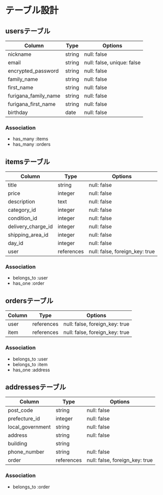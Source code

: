 # テーブル設計

## usersテーブル


| Column               | Type   | Options                   |
| -------------------- | ------ | ------------------------- |
| nickname             | string | null: false               |
| email                | string | null: false, unique: false|
| encrypted_password   | string | null: false               |
| family_name          | string | null: false               |
| first_name           | string | null: false               |
| furigana_family_name | string | null: false               |
| furigana_first_name  | string | null: false               |
| birthday             | date   | null: false               |


### Association

- has_many :items
- has_many :orders



## itemsテーブル


| Column             | Type       | Options                        |
| ------------------ | ---------- | ------------------------------ |
| title              | string     | null: false                    |
| price              | integer    | null: false                    |
| description        | text       | null: false                    |
| category_id        | integer    | null: false                    |
| condition_id       | integer    | null: false                    |
| delivery_charge_id | integer    | null: false                    |
| shipping_area_id   | integer    | null: false                    |
| day_id             | integer    | null: false                    |
| user               | references | null: false, foreign_key: true |


### Association

- belongs_to :user
- has_one :order



## ordersテーブル

| Column             | Type       | Options                        |
| ------------------ | ---------- | ------------------------------ |
| user               | references | null: false, foreign_key: true |
| item               | references | null: false, foreign_key: true |


### Association

- belongs_to :user
- belongs_to :item
- has_one :address



## addressesテーブル

| Column             | Type       | Options                        |
| ------------------ | ---------- | ------------------------------ |
| post_code          | string     | null: false                    |
| prefecture_id      | integer    | null: false                    |
| local_government   | string     | null: false                    |
| address            | string     | null: false                    |
| building           | string     |                                |
| phone_number       | string     | null: false                    |
| order              | references | null: false, foreign_key: true |


### Association

- belongs_to :order